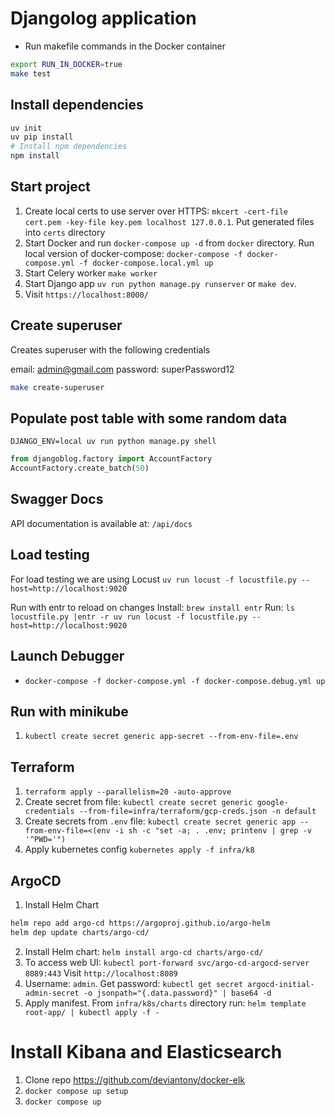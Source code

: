 # Djangolog application

- Run makefile commands in the Docker container
```bash
export RUN_IN_DOCKER=true
make test
```


## Install dependencies

```bash
uv init
uv pip install
# Install npm dependencies
npm install
```

## Start project

1. Create local certs to use server over HTTPS: `mkcert -cert-file cert.pem -key-file key.pem localhost 127.0.0.1`. Put generated files into `certs` directory
2. Start Docker and run `docker-compose up -d` from `docker` directory. Run local version of docker-compose: `docker-compose -f docker-compose.yml -f docker-compose.local.yml up`
3. Start Celery worker `make worker`
4. Start Django app `uv run python manage.py runserver` or `make dev`.
5. Visit `https://localhost:8000/`

## Create superuser

Creates superuser with the following credentials

email: admin@gmail.com
password: superPassword12

```bash
make create-superuser
```

## Populate post table with some random data

`DJANGO_ENV=local uv run python manage.py shell`

```python
from djangoblog.factory import AccountFactory
AccountFactory.create_batch(50)
```

## Swagger Docs

API documentation is available at: `/api/docs`

## Load testing

For load testing we are using Locust
`uv run locust -f locustfile.py --host=http://localhost:9020`



Run with entr to reload on changes
Install: `brew install entr`
Run: `ls locustfile.py |entr -r uv run locust -f locustfile.py --host=http://localhost:9020`

## Launch Debugger

- `docker-compose -f docker-compose.yml -f docker-compose.debug.yml up`


## Run with minikube

1. `kubectl create secret generic app-secret --from-env-file=.env`

## Terraform

1. `terraform apply --parallelism=20 -auto-approve`
2. Create secret from file: `kubectl create secret generic google-credentials --from-file=infra/terraform/gcp-creds.json -n default`
3. Create secrets from `.env` file: `kubectl create secret generic app --from-env-file=<(env -i sh -c "set -a; . .env; printenv | grep -v '^PWD='")`
4. Apply kubernetes config `kubernetes apply -f infra/k8`


## ArgoCD

1. Install Helm Chart
```bash
helm repo add argo-cd https://argoproj.github.io/argo-helm
helm dep update charts/argo-cd/
```
2. Install Helm chart: `helm install argo-cd charts/argo-cd/`
3. To access web UI: `kubectl port-forward svc/argo-cd-argocd-server 8089:443`
Visit `http://localhost:8089`
4. Username: `admin`.
Get password: `kubectl get secret argocd-initial-admin-secret -o jsonpath="{.data.password}" | base64 -d`
5. Apply manifest. From `infra/k8s/charts` directory run: `helm template root-app/ | kubectl apply -f -`

# Install Kibana and Elasticsearch

1. Clone repo https://github.com/deviantony/docker-elk
2. `docker compose up setup`
3. `docker compose up`
